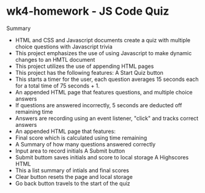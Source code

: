 # wk4-homework - JS Code Quiz
Summary
*   HTML and CSS and Javascript documents create a quiz with multiple choice questions with Javascript trivia
*   This project emphasizes the use of using Javascript to make dynamic changes to an HMTL document
*   This project utilizes the use of appending HTML pages
*   This project has the following features:
A Start Quiz button
*   This starts a timer for the user, each question averages 15 seconds each for a total time of 75 seconds + 1.
*   An appended HTML page that features questions, and multiple choice answers
*   If questions are answered incorrectly, 5 seconds are deducted off remaining time
*   Answers are recording using an event listener, "click" and tracks correct answers
*   An appended HTML page that features:
*   Final score which is calculated using time remaining
*   A Summary of how many questions answered correctly
*   Input area to record initials
A Submit button
*   Submit buttom saves initials and score to local storage
A Highscores HTML
*   This a list summary of intials and final scores
*   Clear button resets the page and local storage
*   Go back button travels to the start of the quiz

